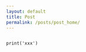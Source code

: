 ```yaml
---
layout: default
title: Post
permalink: /posts/post_home/
---
```



<pre><code class="python">
print('xxx')

</code></pre>
